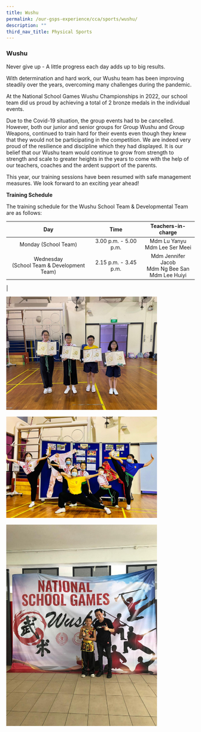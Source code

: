 ```yaml
---
title: Wushu
permalink: /our-gsps-experience/cca/sports/wushu/
description: ""
third_nav_title: Physical Sports
---
```

### **Wushu**



Never give up - A little progress each day adds up to big results.&nbsp;

With determination and hard work, our&nbsp;Wushu team has been improving steadily over the years,&nbsp;overcoming many challenges during the pandemic.&nbsp;

At the National School&nbsp;Games&nbsp;Wushu Championships&nbsp;in 2022, our school team did us proud by achieving a total of 2 bronze medals&nbsp;in the&nbsp;individual events.&nbsp;

Due to&nbsp;the&nbsp;Covid-19&nbsp;situation,&nbsp;the group events&nbsp;had to be cancelled. However, both our junior and senior groups for Group Wushu and Group Weapons,&nbsp;continued to train&nbsp;hard for their events&nbsp;even though they knew that they would not be participating in the competition. We&nbsp;are&nbsp;indeed&nbsp;very proud of&nbsp;the resilience and discipline which they had displayed. It is our belief that our Wushu team would continue to grow from strength to strength and scale&nbsp;to&nbsp;greater heights in the years to come with the help of our teachers, coaches and the ardent support of the parents.

This year, our training sessions have been resumed with safe management measures. We look forward to an exciting year ahead!

**Training Schedule**

The training schedule for the Wushu School Team &amp; Developmental Team are as follows:

| Day | Time | Teachers-in-charge |
|:---:|:---:|:---:|
| Monday (School Team)  | 3.00 p.m. - 5.00 p.m. | Mdm Lu Yanyu<br>Mdm Lee Ser Meei |
| Wednesday<br>(School Team &amp; Development Team)  | 2.15 p.m. - 3.45 p.m. <br>  | Mdm Jennifer Jacob<br>Mdm Ng Bee San <br>Mdm Lee Huiyi |
|

<img src="/images/ws1.jpeg" style="width:80%; margin-bottom:15px">

<img src="/images/ws2.jpeg" style="width:80%;margin-bottom:15px">

<img src="/images/ws3.jpeg" style="width:80%">